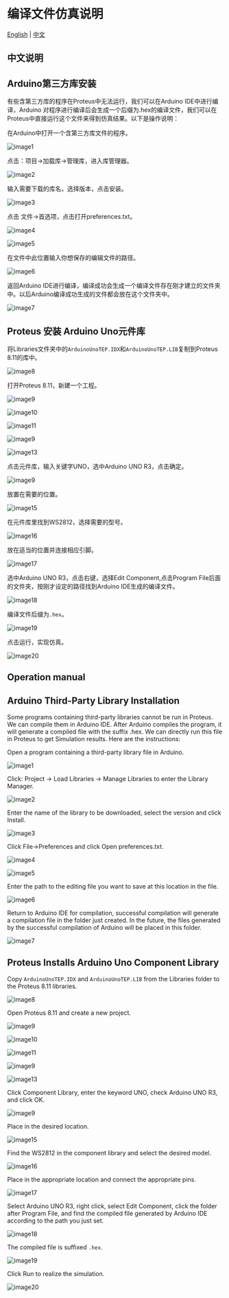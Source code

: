 # 编译文件仿真说明

[English](#en) | [中文](#cn)

## <span id="cn">中文说明</span>

## Arduino第三方库安装

有些含第三方库的程序在Proteus中无法运行，我们可以在Arduino IDE中进行编译，Arduino 对程序进行编译后会生成一个后缀为.hex的编译文件，我们可以在Proteus中直接运行这个文件来得到仿真结果。以下是操作说明：

在Arduino中打开一个含第三方库文件的程序。

![image1](.\images\p1.png)

点击：项目→加载库→管理库，进入库管理器。

![image2](.\images\p2.png)

输入需要下载的库名，选择版本，点击安装。

![image3](.\images\p3.png)

点击 文件→首选项，点击打开preferences.txt。

![image4](.\images\p4.png)

![image5](.\images\p5.png)

在文件中此位置输入你想保存的编辑文件的路径。

![image6](.\images\p6.png)

返回Arduino IDE进行编译，编译成功会生成一个编译文件存在刚才建立的文件夹中。以后Arduino编译成功生成的文件都会放在这个文件夹中。

![image7](.\images\p7.png)

## Proteus 安装 Arduino Uno元件库

将Libraries文件夹中的`ArduinoUnoTEP.IDX`和`ArduinoUnoTEP.LIB`复制到Proteus 8.11的库中。

![image8](.\images\p8.png)

打开Proteus 8.11，新建一个工程。

![image9](.\images\p9.png)

![image10](.\images\p10.png)

![image11](.\images\p11.png)

![image9](.\images\p12.png)

![image13](.\images\p13.png)

点击元件库，输入关键字UNO，选中Arduino UNO R3，点击确定。

![image9](.\images\p14.png)

放置在需要的位置。

![image15](.\images\p15.png)

在元件库里找到WS2812，选择需要的型号。

![image16](.\images\p16.png)

放在适当的位置并连接相应引脚。

![image17](.\images\p17.png)

选中Arduino UNO R3，点击右键，选择Edit Component,点击Program File后面的文件夹，按刚才设定的路径找到Arduino IDE生成的编译文件。

![image18](.\images\p18.png)

编译文件后缀为`.hex`。

![image19](.\images\p19.png)

点击运行，实现仿真。

![image20](.\images\p20.png)

## <span id="en">Operation manual</span>

## Arduino Third-Party Library Installation

Some programs containing third-party libraries cannot be run in Proteus. We can compile them in Arduino IDE. After Arduino compiles the program, it will generate a compiled file with the suffix .hex. We can directly run this file in Proteus to get Simulation results. Here are the instructions:

Open a program containing a third-party library file in Arduino.

![image1](.\images\p1.png)

Click: Project → Load Libraries → Manage Libraries to enter the Library Manager.

![image2](.\images\p2.png)

Enter the name of the library to be downloaded, select the version and click Install.

![image3](.\images\p3.png)

Click File→Preferences and click Open preferences.txt.

![image4](.\images\p4.png)

![image5](.\images\p5.png)

Enter the path to the editing file you want to save at this location in the file.

![image6](.\images\p6.png)

Return to Arduino IDE for compilation, successful compilation will generate a compilation file in the folder just created. In the future, the files generated by the successful compilation of Arduino will be placed in this folder.

![image7](.\images\p7.png)

## Proteus Installs Arduino Uno Component Library

Copy `ArduinoUnoTEP.IDX` and `ArduinoUnoTEP.LIB` from the Libraries folder to the Proteus 8.11 libraries.

![image8](.\images\p8.png)

Open Proteus 8.11 and create a new project.

![image9](.\images\p9.png)

![image10](.\images\p10.png)

![image11](.\images\p11.png)

![image9](.\images\p12.png)

![image13](.\images\p13.png)

Click Component Library, enter the keyword UNO, check Arduino UNO R3, and click OK.

![image9](.\images\p14.png)

Place in the desired location.

![image15](.\images\p15.png)

Find the WS2812 in the component library and select the desired model.

![image16](.\images\p16.png)

Place in the appropriate location and connect the appropriate pins.

![image17](.\images\p17.png)

Select Arduino UNO R3, right click, select Edit Component, click the folder after Program File, and find the compiled file generated by Arduino IDE according to the path you just set.

![image18](.\images\p18.png)

The compiled file is suffixed `.hex`.

![image19](.\images\p19.png)

Click Run to realize the simulation.

![image20](.\images\p20.png)
